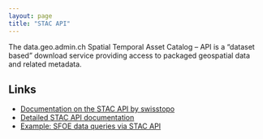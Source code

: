 ```yaml
---
layout: page
title: "STAC API"
---
```

The data.geo.admin.ch Spatial Temporal Asset Catalog – API is a “dataset based” download service providing access to packaged geospatial data and related metadata.

## Links 
* [Documentation on the STAC API by swisstopo](https://www.geo.admin.ch/de/geo-dienstleistungen/geodienste/downloadienste/stac-api.html)
* [Detailed STAC API documentation](https://github.com/radiantearth/stac-spec)
* [Example: SFOE data queries via STAC API](https://github.com/nrohrbach/ApiDocumentation/blob/master/StacAPI_Example.md)
